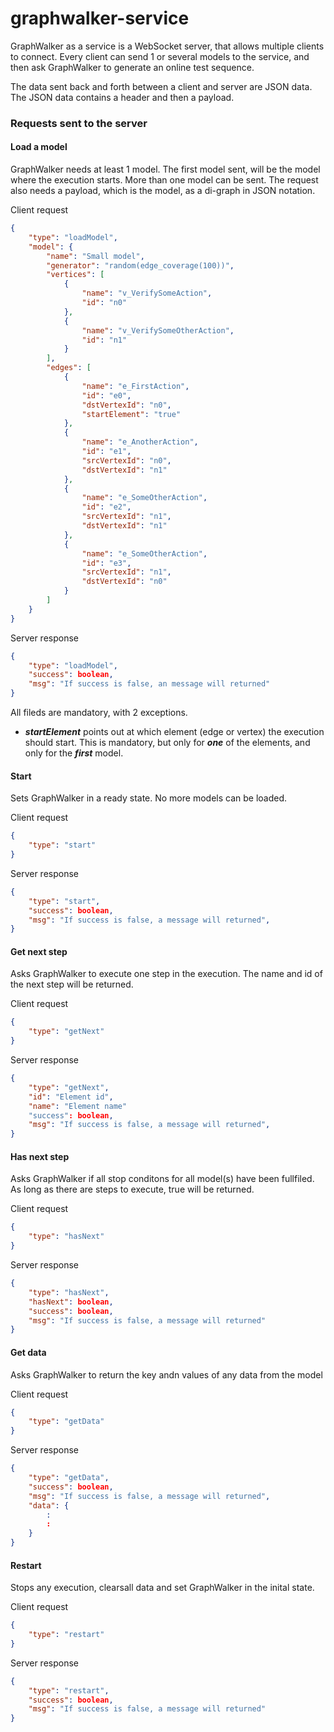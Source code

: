 graphwalker-service
===================

GraphWalker as a service is a WebSocket server, that allows multiple clients to connect. Every client can send 1 or several models to the service, and then ask GraphWalker to generate an online test sequence.
 
The data sent back and forth between a client and server are JSON data. The JSON data contains a header and then a payload.


### Requests sent to the server
#### Load a model
GraphWalker needs at least 1 model. The first model sent, will be the model where the execution starts. More than one model can be sent. The request also needs a payload, which is the model, as a di-graph in JSON notation.

Client request
~~~json
{
    "type": "loadModel",
    "model": {
        "name": "Small model",
        "generator": "random(edge_coverage(100))",
        "vertices": [
            {
                "name": "v_VerifySomeAction",
                "id": "n0"
            },
            {
                "name": "v_VerifySomeOtherAction",
                "id": "n1"
            }
        ],
        "edges": [
            {
                "name": "e_FirstAction",
                "id": "e0",
                "dstVertexId": "n0",
                "startElement": "true"
            },
            {
                "name": "e_AnotherAction",
                "id": "e1",
                "srcVertexId": "n0",
                "dstVertexId": "n1"
            },
            {
                "name": "e_SomeOtherAction",
                "id": "e2",
                "srcVertexId": "n1",
                "dstVertexId": "n1"
            },
            {
                "name": "e_SomeOtherAction",
                "id": "e3",
                "srcVertexId": "n1",
                "dstVertexId": "n0"
            }
        ]
    }
}
~~~
Server response
~~~json
{
    "type": "loadModel",
    "success": boolean,
    "msg": "If success is false, an message will returned"
}
~~~

All fileds are mandatory, with 2 exceptions.
* ***startElement*** points out at which element (edge or vertex) the execution should start. This is mandatory, but only for ***one*** of the elements, and only for the ***first*** model. 
 
#### Start
Sets GraphWalker in a ready state. No more models can be loaded. 

Client request
~~~json
{
    "type": "start"
}
~~~
Server response
~~~json
{
    "type": "start",
    "success": boolean,
    "msg": "If success is false, a message will returned",
}
~~~

#### Get next step
Asks GraphWalker to execute one step in the execution. The name and id of the next step will be returned.

Client request
~~~json
{
    "type": "getNext"
}
~~~
Server response
~~~json
{
    "type": "getNext",
    "id": "Element id",
    "name": "Element name"
    "success": boolean,
    "msg": "If success is false, a message will returned",
}
~~~

#### Has next step
Asks GraphWalker if all stop conditons for all model(s) have been fullfiled. As long as there are steps to execute, true will be returned.

Client request
~~~json
{
    "type": "hasNext"
}
~~~
Server response
~~~json
{
    "type": "hasNext",
    "hasNext": boolean,
    "success": boolean,
    "msg": "If success is false, a message will returned"
}
~~~

#### Get data
Asks GraphWalker to return the key andn values of any data from the model

Client request
~~~json
{
    "type": "getData"
}
~~~
Server response
~~~json
{
    "type": "getData",
    "success": boolean,
    "msg": "If success is false, a message will returned",
    "data": {
        :
        :
    }
}
~~~

#### Restart
Stops any execution, clearsall data and set GraphWalker in the inital state.

Client request
~~~json
{
    "type": "restart"
}
~~~
Server response
~~~json
{
    "type": "restart",
    "success": boolean,
    "msg": "If success is false, a message will returned"
}
~~~
